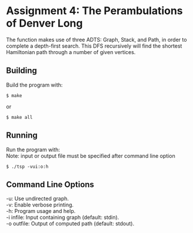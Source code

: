 # Assignment 4: The Perambulations of Denver Long

The function makes use of three ADTS: Graph, Stack, and Path, in order to 
complete a depth-first search. This DFS recursively will find the shortest 
Hamiltonian path through a number of given vertices.
 
## Building
  
Build the program with:
 ```
$ make
```
or 
```
$ make all
``` 
## Running
 
Run the program with:\
Note: input or output file must be specified after command line option
```
$ ./tsp -vui:o:h 
```
  
## Command Line Options
 
-u:             Use undirected graph.\
-v:             Enable verbose printing.\
-h:             Program usage and help.\
-i infile:      Input containing graph (default: stdin).\
-o outfile:     Output of computed path (default: stdout).

